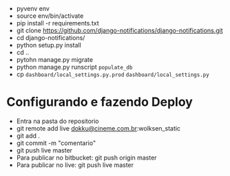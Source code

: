 - pyvenv env
- source env/bin/activate
- pip install -r requirements.txt
- git clone https://github.com/django-notifications/django-notifications.git
- cd django-notifications/
- python setup.py install
- cd ..
- pytohn manage.py migrate
- python manage.py runscript `populate_db`
- cp `dashboard/local_settings.py.prod` `dashboard/local_settings.py`

# Configurando e fazendo Deploy
- Entra na pasta do repositorio
- git remote add live dokku@cineme.com.br:wolksen_static
- git add .
- git commit -m "comentario"
- git push live master
- Para publicar no bitbucket: git push origin master
- Para publicar no live: git push live master
